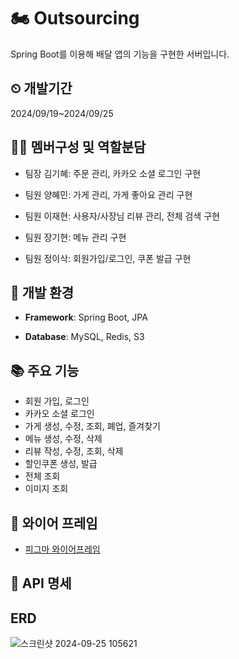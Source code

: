 # 🏍️ Outsourcing
Spring Boot를 이용해 배달 앱의 기능을 구현한 서버입니다.


## ⏲ 개발기간
2024/09/19~2024/09/25

## 🧑‍💻 멤버구성 및 역할분담
- 팀장 김기혜: 주문 관리, 카카오 소셜 로그인 구현

- 팀원 양혜민: 가게 관리, 가게 좋아요 관리 구현

- 팀원 이재현: 사용자/사장님 리뷰 관리, 전체 검색 구현

- 팀원 장기현: 메뉴 관리 구현

- 팀원 정이삭: 회원가입/로그인, 쿠폰 발급 구현

## 📱 개발 환경
- **Framework**: Spring Boot, JPA

- **Database**: MySQL, Redis, S3

## 📚 주요 기능
- 회원 가입, 로그인
- 카카오 소셜 로그인
- 가게 생성, 수정, 조회, 폐업, 즐겨찾기
- 메뉴 생성, 수정, 삭제
- 리뷰 작성, 수정, 조회, 삭제
- 할인쿠폰 생성, 발급
- 전체 조회
- 이미지 조회

## 🔗 와이어 프레임
- [피그마 와이어프레임](https://www.figma.com/design/9xYi78CXCtNAzoKMgr8OGG/%EC%99%9C%EC%8B%AD%EC%9D%B4%EC%A1%B0_%EC%95%84%EC%9B%83%EC%86%8C%EC%8B%B1?node-id=0-1&node-type=canvas&t=1nPhNHjolfyoGrcP-0)

## 📜 API 명세
    
## ERD
![스크린샷 2024-09-25 105621](https://github.com/user-attachments/assets/1261fa7e-b9e7-4578-ba8c-dcf19bd0948f)
